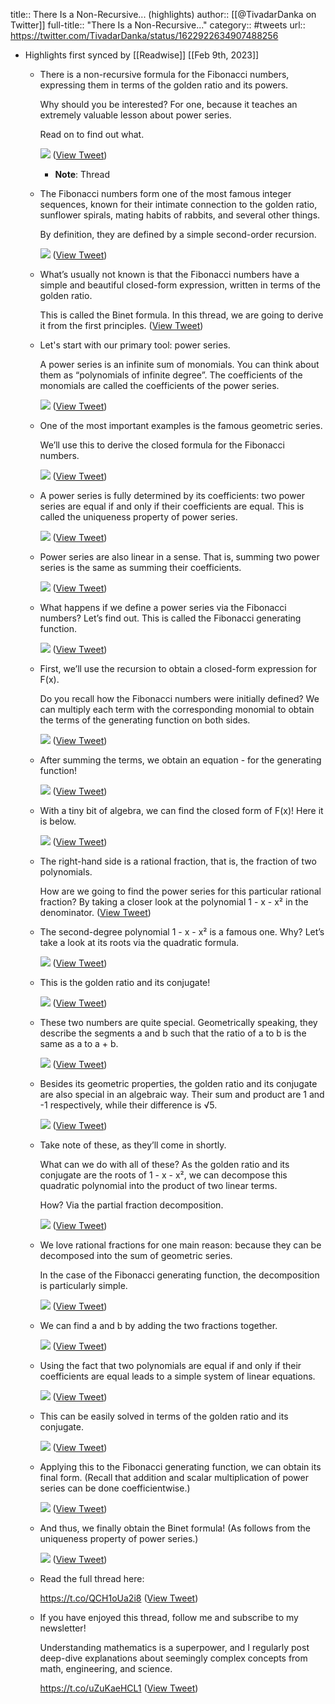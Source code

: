 title:: There Is a Non-Recursive... (highlights)
author:: [[@TivadarDanka on Twitter]]
full-title:: "There Is a Non-Recursive..."
category:: #tweets
url:: https://twitter.com/TivadarDanka/status/1622922634907488256

- Highlights first synced by [[Readwise]] [[Feb 9th, 2023]]
	- There is a non-recursive formula for the Fibonacci numbers, expressing them in terms of the golden ratio and its powers.
	  
	  Why should you be interested? For one, because it teaches an extremely valuable lesson about power series.
	  
	  Read on to find out what. 
	  
	  ![](https://pbs.twimg.com/media/FoXHiD7aMAEfwgx.jpg) ([View Tweet](https://twitter.com/TivadarDanka/status/1622922634907488256))
		- **Note**: Thread
	- The Fibonacci numbers form one of the most famous integer sequences, known for their intimate connection to the golden ratio, sunflower spirals, mating habits of rabbits, and several other things.
	  
	  By definition, they are defined by a simple second-order recursion. 
	  
	  ![](https://pbs.twimg.com/media/FoXHiloakAMp9OQ.jpg) ([View Tweet](https://twitter.com/TivadarDanka/status/1622922643895914496))
	- What’s usually not known is that the Fibonacci numbers have a simple and beautiful closed-form expression, written in terms of the golden ratio.
	  
	  This is called the Binet formula. In this thread, we are going to derive it from the first principles. ([View Tweet](https://twitter.com/TivadarDanka/status/1622922647553343488))
	- Let's start with our primary tool: power series.
	  
	  A power series is an infinite sum of monomials. You can think about them as “polynomials of infinite degree”. The coefficients of the monomials are called the coefficients of the power series. 
	  
	  ![](https://pbs.twimg.com/media/FoXHjPraIAAxpPp.jpg) ([View Tweet](https://twitter.com/TivadarDanka/status/1622922656667549697))
	- One of the most important examples is the famous geometric series.
	  
	  We’ll use this to derive the closed formula for the Fibonacci numbers. 
	  
	  ![](https://pbs.twimg.com/media/FoXHj17aEAEVAFJ.png) ([View Tweet](https://twitter.com/TivadarDanka/status/1622922665186193408))
	- A power series is fully determined by its coefficients: two power series are equal if and only if their coefficients are equal. This is called the uniqueness property of power series. 
	  
	  ![](https://pbs.twimg.com/media/FoXHkUhaYAAVgpb.jpg) ([View Tweet](https://twitter.com/TivadarDanka/status/1622922675210571776))
	- Power series are also linear in a sense. That is, summing two power series is the same as summing their coefficients. 
	  
	  ![](https://pbs.twimg.com/media/FoXHk6TaAAAWvCN.jpg) ([View Tweet](https://twitter.com/TivadarDanka/status/1622922684421259264))
	- What happens if we define a power series via the Fibonacci numbers? Let’s find out. This is called the Fibonacci generating function. 
	  
	  ![](https://pbs.twimg.com/media/FoXHldVacAAZshr.jpg) ([View Tweet](https://twitter.com/TivadarDanka/status/1622922694424670213))
	- First, we’ll use the recursion to obtain a closed-form expression for F(x).
	  
	  Do you recall how the Fibonacci numbers were initially defined? We can multiply each term with the corresponding monomial to obtain the terms of the generating function on both sides. 
	  
	  ![](https://pbs.twimg.com/media/FoXHmCJakAIrhYx.jpg) ([View Tweet](https://twitter.com/TivadarDanka/status/1622922703685713923))
	- After summing the terms, we obtain an equation - for the generating function! 
	  
	  ![](https://pbs.twimg.com/media/FoXHmkCagAEcJMK.jpg) ([View Tweet](https://twitter.com/TivadarDanka/status/1622922713110319105))
	- With a tiny bit of algebra, we can find the closed form of F(x)! Here it is below. 
	  
	  ![](https://pbs.twimg.com/media/FoXHnH5akAA_9dt.png) ([View Tweet](https://twitter.com/TivadarDanka/status/1622922721830260736))
	- The right-hand side is a rational fraction, that is, the fraction of two polynomials.
	  
	  How are we going to find the power series for this particular rational fraction? By taking a closer look at the polynomial 1 - x - x² in the denominator. ([View Tweet](https://twitter.com/TivadarDanka/status/1622922725240209410))
	- The second-degree polynomial 1 - x - x² is a famous one. Why? Let’s take a look at its roots via the quadratic formula. 
	  
	  ![](https://pbs.twimg.com/media/FoXHnxFaIAYuCBS.png) ([View Tweet](https://twitter.com/TivadarDanka/status/1622922732618027010))
	- This is the golden ratio and its conjugate! 
	  
	  ![](https://pbs.twimg.com/media/FoXHoRBaYAAHOeg.jpg) ([View Tweet](https://twitter.com/TivadarDanka/status/1622922742319439872))
	- These two numbers are quite special. Geometrically speaking, they describe the segments a and b such that the ratio of a to b is the same as a to a + b. 
	  
	  ![](https://pbs.twimg.com/media/FoXHoy7akAQOtnZ.jpg) ([View Tweet](https://twitter.com/TivadarDanka/status/1622922751077150720))
	- Besides its geometric properties, the golden ratio and its conjugate are also special in an algebraic way. Their sum and product are 1 and -1 respectively, while their difference is √5. 
	  
	  ![](https://pbs.twimg.com/media/FoXHpVWaAAEEoNw.png) ([View Tweet](https://twitter.com/TivadarDanka/status/1622922760522694659))
	- Take note of these, as they’ll come in shortly.
	  
	  What can we do with all of these? As the golden ratio and its conjugate are the roots of 1 - x - x², we can decompose this quadratic polynomial into the product of two linear terms.
	  
	  How? Via the partial fraction decomposition. 
	  
	  ![](https://pbs.twimg.com/media/FoXHp3EaAAE4kit.png) ([View Tweet](https://twitter.com/TivadarDanka/status/1622922769225883648))
	- We love rational fractions for one main reason: because they can be decomposed into the sum of geometric series.
	  
	  In the case of the Fibonacci generating function, the decomposition is particularly simple. 
	  
	  ![](https://pbs.twimg.com/media/FoXHqX8aUAAx4eT.jpg) ([View Tweet](https://twitter.com/TivadarDanka/status/1622922778419798016))
	- We can find a and b by adding the two fractions together. 
	  
	  ![](https://pbs.twimg.com/media/FoXHq7-aUAARWs2.jpg) ([View Tweet](https://twitter.com/TivadarDanka/status/1622922787999612930))
	- Using the fact that two polynomials are equal if and only if their coefficients are equal leads to a simple system of linear equations. 
	  
	  ![](https://pbs.twimg.com/media/FoXHre_aMAEJ5oM.jpg) ([View Tweet](https://twitter.com/TivadarDanka/status/1622922797776510976))
	- This can be easily solved in terms of the golden ratio and its conjugate. 
	  
	  ![](https://pbs.twimg.com/media/FoXHsDlaEAIPfHk.png) ([View Tweet](https://twitter.com/TivadarDanka/status/1622922806957858817))
	- Applying this to the Fibonacci generating function, we can obtain its final form. (Recall that addition and scalar multiplication of power series can be done coefficientwise.) 
	  
	  ![](https://pbs.twimg.com/media/FoXHskNaIAApEH1.jpg) ([View Tweet](https://twitter.com/TivadarDanka/status/1622922816319545344))
	- And thus, we finally obtain the Binet formula! (As follows from the uniqueness property of power series.) 
	  
	  ![](https://pbs.twimg.com/media/FoXHtIyacAAk5nK.jpg) ([View Tweet](https://twitter.com/TivadarDanka/status/1622922826448777216))
	- Read the full thread here:
	  
	  https://t.co/QCH1oUa2i8 ([View Tweet](https://twitter.com/TivadarDanka/status/1622922830114607105))
	- If you have enjoyed this thread, follow me and subscribe to my newsletter!
	  
	  Understanding mathematics is a superpower, and I regularly post deep-dive explanations about seemingly complex concepts from math, engineering, and science.
	  
	  https://t.co/uZuKaeHCL1 ([View Tweet](https://twitter.com/TivadarDanka/status/1622922832744435712))